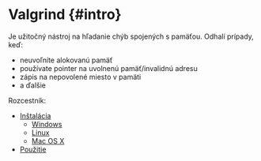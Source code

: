 # Valgrind {#intro}

Je užitočný nástroj na hľadanie chýb spojených s pamäťou. Odhalí prípady, keď:
- neuvoľníte alokovanú pamäť
- používate pointer na uvolnenú pamäť/invalidnú adresu
- zápis na nepovolené miesto v pamäti
- a ďalšie

Rozcestník:

* [Inštalácia](../valgrind/installation.md)
  * [Windows](../valgrind/installation-windows.md)
  * [Linux](../valgrind/installation-linux.md)
  * [Mac OS X](../valgrind/installation-macosx.md)
* [Použitie](../valgrind/compilation.md)





